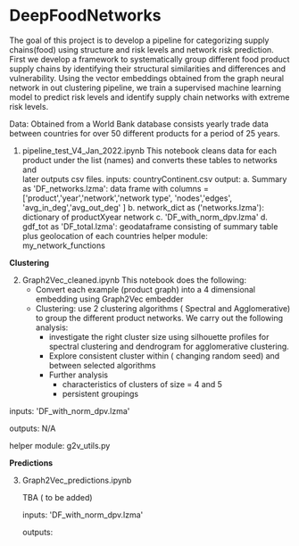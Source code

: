 # DeepFoodNetworks
The goal of this project is to develop a pipeline for categorizing supply chains(food) using structure and  risk levels and network risk prediction.  First we develop a framework to systematically group different food product supply chains by identifying their structural similarities and differences and vulnerability. Using the vector embeddings obtained from the graph neural network in out clustering pipeline, we train a supervised machine learning model to predict risk levels and identify supply chain networks with extreme risk levels.

Data: Obtained from a World Bank database consists yearly trade data between countries  for over $50$ different products for a period of $25$ years.
1. pipeline_test_V4_Jan_2022.ipynb
    This notebook cleans data for each product under the list (names) and converts these tables to networks and   
    later outputs csv files.
    inputs: countryContinent.csv
    output:
    a. Summary as 'DF_networks.lzma': data frame with columns =['product','year','network','network type', 
       'nodes','edges', 
                                 'avg_in_deg','avg_out_deg'  ]
    b. network_dict as ('networks.lzma'): dictionary of productXyear network
    c. 'DF_with_norm_dpv.lzma'
    d. gdf_tot as 'DF_total.lzma': geodataframe consisting of summary table plus geolocation of each countries
    helper module: my_network_functions

**Clustering**

2. Graph2Vec_cleaned.ipynb
    This notebook does the following:
    - Convert each example (product graph) into a 4 dimensional embedding using Graph2Vec embedder
    - Clustering:  use 2 clustering algorithms ( Spectral and Agglomerative) to group the different product
      networks. We carry out the following analysis:
        - investigate the right cluster size using silhouette profiles for spectral clustering and dendrogram for 
          agglomerative clustering.
        - Explore consistent cluster within ( changing random seed) and between selected algorithms
        - Further analysis
            - characteristics of clusters of size = 4 and 5
            - persistent groupings 
 
  inputs: 'DF_with_norm_dpv.lzma'
  
  outputs: N/A
  
  helper module: g2v_utils.py

**Predictions**

3. Graph2Vec_predictions.ipynb
   
   TBA ( to be added)
   
   inputs: 'DF_with_norm_dpv.lzma'
   
   outputs: 
   
